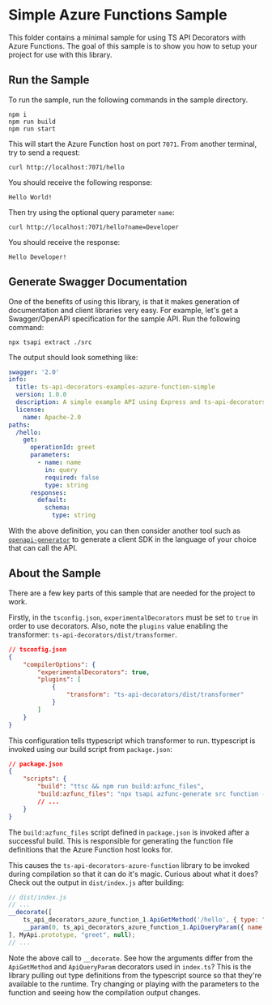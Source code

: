 # Simple Azure Functions Sample
This folder contains a minimal sample for using TS API Decorators with Azure Functions. The goal of this sample is to show you how to setup your project for use with this library.

## Run the Sample
To run the sample, run the following commands in the sample directory.

```
npm i
npm run build
npm run start
```

This will start the Azure Function host on port `7071`. From another terminal, try to send a request:
```
curl http://localhost:7071/hello
```

You should receive the following response:
```
Hello World!
```

Then try using the optional query parameter `name`:
```
curl http://localhost:7071/hello?name=Developer
```

You should receive the response:
```
Hello Developer!
```

## Generate Swagger Documentation
One of the benefits of using this library, is that it makes generation of documentation and client libraries very easy. For example, let's get a Swagger/OpenAPI specification for the sample API. Run the following command:
```
npx tsapi extract ./src
```

The output should look something like:
```yaml
swagger: '2.0'
info:
  title: ts-api-decorators-examples-azure-function-simple
  version: 1.0.0
  description: A simple example API using Express and ts-api-decorators-azure-function
  license:
    name: Apache-2.0
paths:
  /hello:
    get:
      operationId: greet
      parameters:
        - name: name
          in: query
          required: false
          type: string
      responses:
        default:
          schema:
            type: string
```

With the above definition, you can then consider another tool such as [`openapi-generator`](https://github.com/openapitools/openapi-generator) to generate a client SDK in the language of your choice that can call the API.

## About the Sample
There are a few key parts of this sample that are needed for the project to work.

Firstly, in the `tsconfig.json`, `experimentalDecorators` must be set to `true` in order to use decorators. Also, note the `plugins` value enabling the transformer: `ts-api-decorators/dist/transformer`.
```json
// tsconfig.json
{
    "compilerOptions": {
        "experimentalDecorators": true,
        "plugins": [
            {
                "transform": "ts-api-decorators/dist/transformer"
            }
        ]
    }
}
```

This configuration tells ttypescript which transformer to run. ttypescript is invoked using our build script from `package.json`:
```json
// package.json
{
    "scripts": {
        "build": "ttsc && npm run build:azfunc_files",
        "build:azfunc_files": "npx tsapi azfunc-generate src function --tsconfig ./tsconfig.json"
        // ...
    }
}
```

The `build:azfunc_files` script defined in `package.json` is invoked after a successful build. This is responsible for generating the function file definitions that the Azure Function host looks for.

This causes the `ts-api-decorators-azure-function` library to be invoked during compilation so that it can do it's magic. Curious about what it does? Check out the output in `dist/index.js` after building:
```javascript
// dist/index.js
// ...
__decorate([
    ts_api_decorators_azure_function_1.ApiGetMethod('/hello', { type: "string" }),
    __param(0, ts_api_decorators_azure_function_1.ApiQueryParam({ name: "name", typedef: { type: "string" }, optional: true }))
], MyApi.prototype, "greet", null);
// ...
```

Note the above call to `__decorate`. See how the arguments differ from the `ApiGetMethod` and `ApiQueryParam` decorators used in `index.ts`? This is the library pulling out type definitions from the typescript source so that they're available to the runtime. Try changing or playing with the parameters to the function and seeing how the compilation output changes.